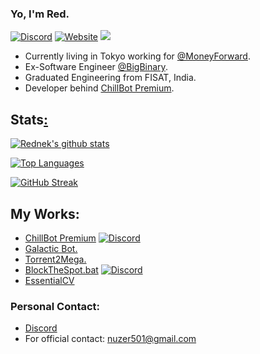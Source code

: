 ### Yo, I'm Red.

[![Discord](https://discord.com/api/guilds/807273906872123412/widget.png)](https://discord.gg/eYudMwgYtY) [<img alt = "Website" src = "https://img.shields.io/badge/-https://redisa.dev-A020F0"/>](https://redisa.dev) ![](https://komarev.com/ghpvc/?username=Rednek46&color=blueviolet&label=PROFILE+VIEWS)

- Currently living in Tokyo working for [@MoneyForward](https://moneyforward.com/).
- Ex-Software Engineer [@BigBinary](https://www.bigbinary.com/).
- Graduated Engineering from FISAT, India.
- Developer behind [ChillBot Premium](https://chillbot.me).

## Stats[:](https://youtu.be/dQw4w9WgXcQ)

[![Rednek's github stats](https://github-readme-stats.vercel.app/api?username=Nuzair46&show_icons=true&theme=radical&count_private=true&hide_border=true)](https://redisa.dev)

[![Top Languages](https://github-readme-stats.vercel.app/api/top-langs/?username=Nuzair46&layout=compact&theme=radical&hide_border=true)](https://redisa.dev)

[![GitHub Streak](https://streak-stats.demolab.com?user=nuzair46&theme=radical&hide_border=true&border_radius=6&mode=weekly&background=141320&border=DDDDDD)](https://redisa.dev)

<!---
## Tools and Frameworks:

<p>
	<a title="Jamie Dihiansan http://weblog.rubyonrails.org/2016/1/19/new-rails-identity/2, CC0, via Wikimedia Commons" href="https://commons.wikimedia.org/wiki/File:Ruby_On_Rails_Logo.svg"><img width="64" height="50" alt="Ruby On Rails Logo" src="https://upload.wikimedia.org/wikipedia/commons/thumb/6/62/Ruby_On_Rails_Logo.svg/64px-Ruby_On_Rails_Logo.svg.png"></a>
	<a href="https://git-scm.com/"><img alt="git" width="50px" src="https://upload.wikimedia.org/wikipedia/commons/thumb/3/3f/Git_icon.svg/97px-Git_icon.svg.png"/ ></a>
	<a title="Microsoft, Public domain, via Wikimedia Commons" href="https://commons.wikimedia.org/wiki/File:Visual_Studio_Code_1.35_icon.svg"><img width="48" alt="Visual Studio Code 1.35 icon" src="https://upload.wikimedia.org/wikipedia/commons/thumb/9/9a/Visual_Studio_Code_1.35_icon.svg/64px-Visual_Studio_Code_1.35_icon.svg.png"></a>
	<a title="Facebook, Public domain, via Wikimedia Commons" href="https://commons.wikimedia.org/wiki/File:React-icon.svg"><img width="64" alt="React-icon" src="https://upload.wikimedia.org/wikipedia/commons/thumb/a/a7/React-icon.svg/64px-React-icon.svg.png"></a>
	<a title="Tailwind CSS, CC BY-SA 4.0 &lt;https://creativecommons.org/licenses/by-sa/4.0&gt;, via Wikimedia Commons" href="https://commons.wikimedia.org/wiki/File:Tailwind_CSS_Logo.svg"><img width="50" alt="Tailwind CSS Logo" src="https://upload.wikimedia.org/wikipedia/commons/thumb/d/d5/Tailwind_CSS_Logo.svg/64px-Tailwind_CSS_Logo.svg.png"></a>
</p>
--->
## My Works:

- [ChillBot Premium](https://chillbot.me) [![Discord](https://discord.com/api/guilds/793143215057272892/widget.png)](https://discord.gg/efxVhft75N)
- [Galactic Bot.](https://top.gg/bot/764164847238643774)
- [Torrent2Mega.](https://github.com/nuzair46/torrent2mega)
- [BlockTheSpot.bat](https://github.com/mrpond/BlockTheSpot/) [![Discord](https://discord.com/api/guilds/807273906872123412/widget.png)](https://discord.gg/eYudMwgYtY)
- [EssentialCV](https://pypi.org/project/EssentialCV/)

<!---

## Status
[![Discord Presence](https://lanyard.cnrad.dev/api/428944701094363146)](https://discord.com/users/428944701094363146)

--->

### Personal Contact:

- [Discord](https://discordapp.com/users/428944701094363146/)
- For official contact: nuzer501@gmail.com
